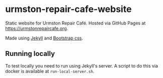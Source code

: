urmston-repair-cafe-website
===========================

Static website for Urmston Repair Café. Hosted via GitHub Pages at https://urmstonrepaircafe.org.

Made using [Jekyll](https://jekyllrb.com/) and [Bootstrap css](https://getbootstrap.com/).

## Running locally

To test locally you need to run using Jekyll's server. A script to do this via docker is available at `run-local-server.sh`.
